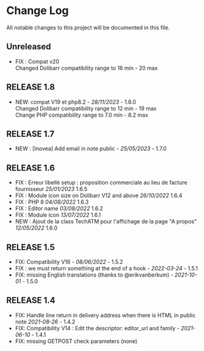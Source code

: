 # Change Log
All notable changes to this project will be documented in this file.

## Unreleased

- FIX : Compat v20  
  Changed Dolibarr compatibility range to 16 min - 20 max

## RELEASE 1.8

- NEW: compat V19 et php8.2 - *28/11/2023* - 1.8.0  
Changed Dolibarr compatibility range to 12 min - 19 max  
Change PHP compatibility range to 7.0 min - 8.2 max

## RELEASE 1.7

- NEW : [Inovea] Add email in note public - *25/05/2023* - 1.7.0

## RELEASE 1.6

- FIX : Erreur libellé setup : proposition commerciale au lieu de facture fournisseur  *25/01/2023* 1.6.5
- FIX : Module icon size on Dolibarr V12 and above  *26/10/2022* 1.6.4
- FIX : PHP 8 *04/08/2022* 1.6.3
- FIX : Editor name *03/08/2022* 1.6.2
- FIX : Module icon *13/07/2022* 1.6.1
- NEW : Ajout de la class TechATM pour l'affichage de la page "A propos" *12/05/2022* 1.6.0

## RELEASE 1.5

- FIX: Compatibility V16 - *08/06/2022* - 1.5.2
- FIX : we must return something at the end of a hook - *2022-03-24* - 1.5.1
- FIX: missing English translations (thanks to @erikvanberkum) - *2021-10-01* - 1.5.0

## RELEASE 1.4

- FIX: Handle line return in delivery address when there is HTML in public note *2021-08-26* - 1.4.2
- FIX: Compatibility V14 : Edit the descriptor: editor_url and family - *2021-06-10* - 1.4.1
- FIX: missing GETPOST check parameters (none)
